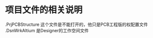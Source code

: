 <!--
 * @Author: your name
 * @Date: 2020-06-01 00:54:14
 * @LastEditTime: 2020-06-01 00:56:33
 * @LastEditors: Please set LastEditors
 * @Description: In User Settings Edit
 * @FilePath: \undefinedd:\项目\动物监测2019N\硬件\01 PCB绘制\AMP_PCB_Project\Bproj\project_readme.md
-->

# 项目文件的相关说明

.PrjPCBStructure    这个文件是不能打开的，他只是PCB工程版的权配置文件
.DsnWrkAltium   是Designer的工作空间文件
